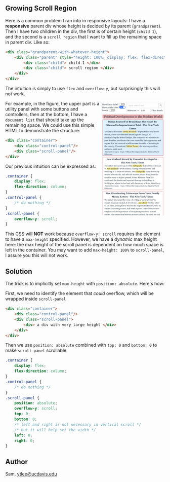 ## Growing Scroll Region
Here is a common problem I ran into in responsive layouts:
I have a **responsive** parent div whose height is decided by its parent (`grandparent`). Then I have two children in the div, the first is of certain height (`child 1`), and the second is a `scroll region` that I want to fill up the remaining space in parent div. Like so:

```html
<div class="grandparent-with-whatever-height">
    <div class="parent" style="height: 100%; display: flex; flex-direction: column">
        <div class="child"> child 1 </div>
        <div class="child"> scroll region </div>
    </div>
</div>
```
The intuition is simply to use `flex` and `overflow-y`, but surprisingly this will not work.

<img src="./imgs/example-1.png" alt="drawing" align="right" width="40%" height="auto" />

For example, in the figure, the upper part is a utility panel with some buttons and controllers, then at the bottom, I have a `document list` that should take up the remaining space.
We could use this simple HTML to demonstrate the structure:


```html
<div class="container">
    <div class="control-panel"/>
    <div class="scroll-panel"/> 
</div>
```
Our previous intuition can be expressed as:
```css
.container {
    display: flex;
    flex-direction: column;
}
.control-panel {
    /* do nothing */
}
.scroll-panel {
    overflow-y: scroll;
}
```

This CSS will **NOT** work because `overflow-y: scroll` requires the element to have a `max-height` specified. However, we have a *dynamic* max height here: the max height of the scroll panel is dependent on how much space is left in the container.
You may want to add `max-height: 100%` to `scroll-panel`, I assure you this will not work.


## Solution
The trick is to implicitly set `max-height` with `position: absolute`.
Here's how:

First, we need to identify the element that *could* overflow, which will be wrapped inside `scroll-panel`
```html
<div class="container">
    <div class="control-panel"/>
    <div class="scroll-panel">
        <div> a div with very large height </div> 
    </div>
</div>
```
Then we use `position: absolute` combined with `top: 0` and `bottom: 0` to make `scroll-panel` scrollable.
```css
.container {
    display: flex;
    flex-direction: column;
}
.control-panel {
    /* do nothing */
}
.scroll-panel {
    position: absolute;
    overflow-y: scroll;
    top: 0;
    bottom: 0;
    /* left and right is not necessary in vertical scroll */
    /* but it will help set the width */
    left: 0; 
    right: 0;
}
```
## Author
Sam, ytlee@ucdavis.edu